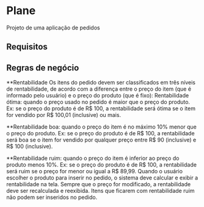 # Plane
Projeto de uma aplicação de pedidos

## Requisitos

## Regras de negócio

**Rentabilidade
Os itens do pedido devem ser classificados em três níveis de rentabilidade, de
acordo com a diferença entre o preço do item (que é informado pelo usuário) e o
preço do produto (que é fixo):
Rentabilidade ótima: quando o preço usado no pedido é maior que o preço do
produto. Ex: se o preço do produto é de R$ 100, a rentabilidade será ótima se o item
for vendido por R$ 100,01 (inclusive) ou mais.

**Rentabilidade boa: quando o preço do item é no máximo 10% menor que o preço
do produto. Ex: se o preço do produto é de R$ 100, a rentabilidade será boa se o item
for vendido por qualquer preço entre R$ 90 (inclusive) e R$ 100 (inclusive).

**Rentabilidade ruim: quando o preço do item é inferior ao preço do produto menos
10%. Ex: se o preço do produto é de R$ 100, a rentabilidade será ruim se o preço for
menor ou igual a R$ 89,99.
Quando o usuário escolher o produto para inserir no pedido, o sistema deve calcular
e exibir a rentabilidade na tela. Sempre que o preço for modificado, a rentabilidade
deve ser recalculada e reexibida. Itens que ficarem com rentabilidade ruim não
podem ser inseridos no pedido.
